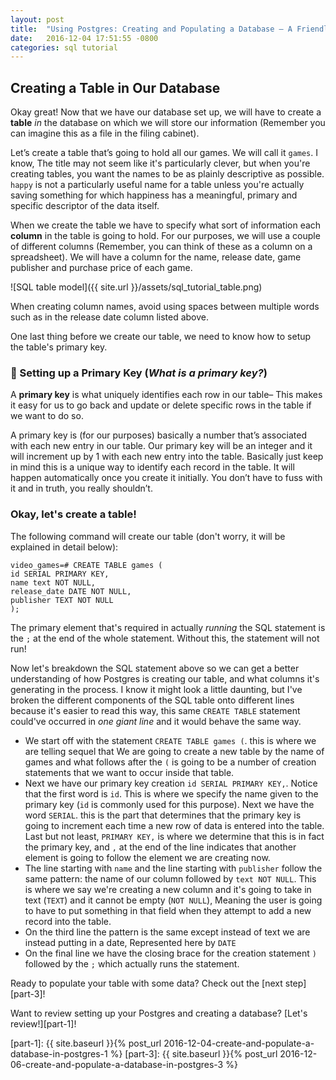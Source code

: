 ```yaml
---
layout: post
title:  "Using Postgres: Creating and Populating a Database — A Friendly Tutorial -- Level 2"
date:   2016-12-04 17:51:55 -0800
categories: sql tutorial
---
```


## Creating a Table in Our Database

Okay great! Now that we have our database set up, we will have to create a **table** *in* the database on which we will store our information (Remember you can imagine this as a file in the filing cabinet).

Let’s create a table that’s going to hold all our games. We will call it ```games```. I know, The title may not seem like it's particularly clever, but when you're creating tables, you want the names to be as plainly descriptive as possible. ```happy``` is not a particularly useful name for a table unless you're actually saving something for which happiness has a meaningful, primary and specific descriptor of the data itself.

When we create the table we have to specify what sort of information each **column** in the table is going to hold. For our purposes, we will use a couple of different columns (Remember, you can think of these as a column on a spreadsheet). We will have a column for the name, release date, game publisher and purchase price of each game.

![SQL table model]({{ site.url }}/assets/sql_tutorial_table.png)

When creating column names, avoid using spaces between multiple words such as in the release date column listed above. 



One last thing before we create our table, we need to know how to setup the table's primary key.


### 🔑 Setting up a Primary Key (*What is a primary key?*)


A **primary key** is what uniquely identifies each row in our table– This makes it easy for us to go back and update or delete specific rows in the table if we want to do so.

A primary key is (for our purposes) basically a number that’s associated with each new entry in our table. Our primary key will be an integer and it will increment up by 1 with each new entry into the table. Basically just keep in mind this is a unique way to identify each record in the table. It will happen automatically once you create it initially. You don’t have to fuss with it and in truth, you really shouldn’t.

### Okay, let's create a table!

The following command will create our table (don't worry, it will be explained in detail below):

```
video_games=# CREATE TABLE games (
id SERIAL PRIMARY KEY,
name text NOT NULL,
release_date DATE NOT NULL,                                                                                                 
publisher TEXT NOT NULL
);
```

The primary element that's required in actually *running* the SQL statement is the `;` at the end of the whole statement. Without this, the statement will not run!

Now let's breakdown the SQL statement above so we can get a better understanding of how Postgres is creating our table, and what columns it's generating in the process. I know it might look a little daunting, but I've broken the different components of the SQL table onto different lines because it's easier to read this way, this same `CREATE TABLE` statement could've occurred in *one giant line* and it would behave the same way.

* We start off with the statement `CREATE TABLE games (`. this is where we are telling sequel that We are going to create a new table by the name of games and what follows after the `(` is going to be a number of creation statements that we want to occur inside that table.
* Next we have our primary key creation `id SERIAL PRIMARY KEY,`. Notice that the first word is `id`. This is where we specify the name given to the primary key (`id` is commonly used for this purpose). Next we have the word `SERIAL`. this is the part that determines that the primary key is going to increment each time a new row of data is entered into the table. Last but not least, `PRIMARY KEY,` is where we determine that this is in fact the primary key, and `,` at the end of the line indicates that another element is going to follow the element we are creating now.
* The line starting with `name` and the line starting with `publisher` follow the same pattern: the name of our column followed by `text NOT NULL`. This is where we say we're creating a new column and it's going to take in text (`TEXT`) and it cannot be empty (`NOT NULL`), Meaning the user is going to have to put something in that field when they attempt to add a new record into the table.
* On the third line the pattern is the same except instead of text we are instead putting in a date, Represented here by `DATE`
* On the final line we have the closing brace for the creation statement `)` followed by the `;` which actually runs the statement.

Ready to populate your table with some data? Check out the [next step][part-3]!

Want to review setting up your Postgres and creating a database? [Let's review!][part-1]!


[postgres-app]: http://postgresapp.com/
[part-1]: {{ site.baseurl }}{% post_url 2016-12-04-create-and-populate-a-database-in-postgres-1 %}
[part-3]: {{ site.baseurl }}{% post_url 2016-12-06-create-and-populate-a-database-in-postgres-3 %}